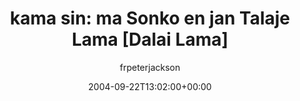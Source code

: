 ---
title: 'kama sin: ma Sonko en jan Talaje Lama [Dalai Lama]'
posts: 1
hash: 't317'
author: 'frpeterjackson'
date: 2004-09-22T13:02:00+00:00
sources:
  - http://forums.tokipona.org/viewtopic.php%3Ft=317.html
---